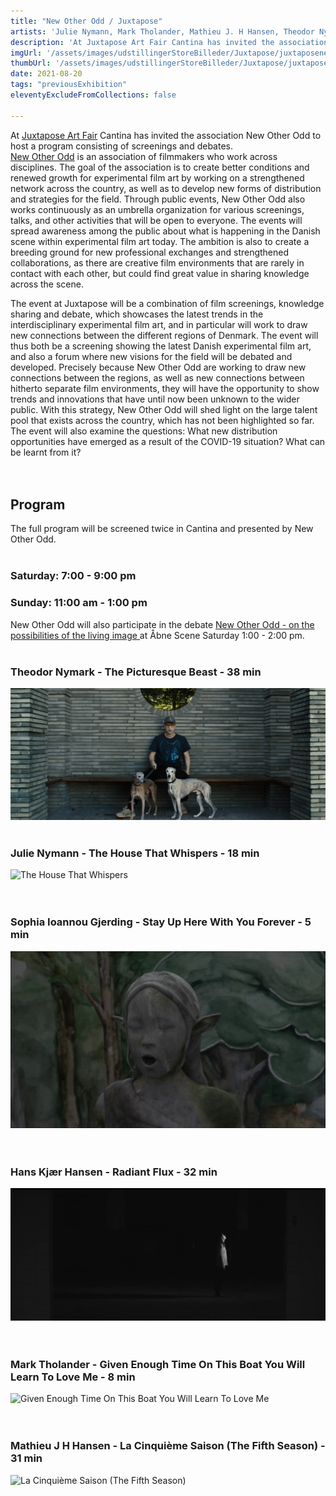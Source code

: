 ```yaml
---
title: "New Other Odd / Juxtapose"
artists: 'Julie Nymann, Mark Tholander, Mathieu J. H Hansen, Theodor Nymark, Hans Kjær Hansen, Sophia Ioannou Gjerding'
description: 'At Juxtapose Art Fair Cantina has invited the association New Other Odd to host a program consisting of screenings and debates.'
imgUrl: '/assets/images/udstillingerStoreBilleder/Juxtapose/juxtaposenewotheroddposter2.png'
thumbUrl: '/assets/images/udstillingerStoreBilleder/Juxtapose/juxtaposenewotheroddposter2.png'
date: 2021-08-20
tags: "previousExhibition"
eleventyExcludeFromCollections: false

---
```



At <a target="_blank" href="https://www.juxtaposeartfair.com" >Juxtapose Art Fair</a> Cantina has invited the association New Other Odd to host a program consisting of screenings and debates.
<br>
<a target="_blank" href="https://newotherodd.com">New Other Odd</a> is an association of filmmakers who work across disciplines. The goal of the association is to create better conditions and renewed growth for experimental film art by working on a strengthened network across the country, as well as to develop new forms of distribution and strategies for the field. Through public events, New Other Odd also works continuously as an umbrella organization for various screenings, talks, and other activities that will be open to everyone. The events will spread awareness among the public about what is happening in the Danish scene within experimental film art today. The ambition is also to create a breeding ground for new professional exchanges and strengthened collaborations, as there are creative film environments that are rarely in contact with each other, but could find great value in sharing knowledge across the scene.

The event at Juxtapose will be a combination of film screenings, knowledge sharing and debate, which showcases the latest trends in the interdisciplinary experimental film art, and in particular will work to draw new connections between the different regions of Denmark. The event will thus both be a screening showing the latest Danish experimental film art, and also a forum where new visions for the field will be debated and developed. Precisely because New Other Odd are working to draw new connections between the regions, as well as new connections between hitherto separate film environments, they will have the opportunity to show trends and innovations that have until now been unknown to the wider public. With this strategy, New Other Odd will shed light on the large talent pool that exists across the country, which has not been highlighted so far. The event will also examine the questions: What new distribution opportunities have emerged as a result of the COVID-19 situation? What can be learnt from it?
<br><br><br>
<h2 class='centered'>Program</h2>
The full program will be screened twice in Cantina and presented by New Other Odd.
<br><br>
<h3 class='centered'>Saturday: 7:00 - 9:00 pm</h4>
<h3 class='centered'>Sunday: 11:00 am - 1:00 pm</h4>
New Other Odd will also participate in the debate <a target="_blank" href="https://www.juxtaposeartfair.com/new-other-odd" >New Other Odd - on the possibilities of the living image </a> at Åbne Scene Saturday 1:00 - 2:00 pm.
<br><br>
<h3>Theodor Nymark - The Picturesque Beast - 38 min </h3>
<img src="/assets/images/udstillingerStoreBilleder/Juxtapose/ThePicturesqueBeast6.jpg" alt="The Picturesque Beast">
<br><br>
<h3>Julie Nymann - The House That Whispers - 18 min</h3>
<img src="/assets/images/udstillingerStoreBilleder/Juxtapose/Julie_Nymann_The_House_That_Whispers_at_The_Odd_Fellow_Palace.jpg" alt="The House That Whispers">
<br><br><br>
<h3>Sophia Ioannou Gjerding - Stay Up Here With You Forever - 5 min</h3>
<img src="/assets/images/udstillingerStoreBilleder/Juxtapose/StayUpHereWithYouForever_presse2_SophiaIoannouGjerding.png" alt="Stay Up Here With You Forever"><br><br><br>
<h3>Hans Kjær Hansen - Radiant Flux - 32 min</h3>
<img src="/assets/images/udstillingerStoreBilleder/Juxtapose/Hans4.png" alt="Radiant Flux"> <br><br><br>
<h3>Mark Tholander - Given Enough Time On This Boat You Will Learn To Love Me - 8 min</h3>
<img src="/assets/images/udstillingerStoreBilleder/Juxtapose/screen (1).png" alt="Given Enough Time On This Boat You Will Learn To Love Me"><br><br><br>
<h3>Mathieu J H Hansen - La Cinquième Saison (The Fifth Season) - 31 min</h3>
<img src="/assets/images/udstillingerStoreBilleder/Juxtapose/LCS_Still_01.png" alt="La Cinquième Saison (The Fifth Season)">
